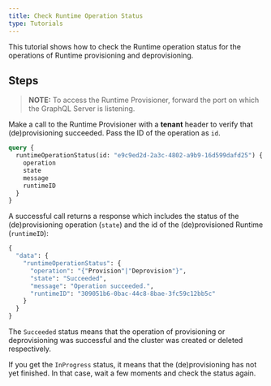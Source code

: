 ```yaml
---
title: Check Runtime Operation Status
type: Tutorials
---
```


This tutorial shows how to check the Runtime operation status for the operations of Runtime provisioning and deprovisioning. 

## Steps

> **NOTE:** To access the Runtime Provisioner, forward the port on which the GraphQL Server is listening.

Make a call to the Runtime Provisioner with a **tenant** header to verify that (de)provisioning succeeded. Pass the ID of the operation as `id`.

```graphql
query { 
  runtimeOperationStatus(id: "e9c9ed2d-2a3c-4802-a9b9-16d599dafd25") { 
    operation 
    state 
    message 
    runtimeID 
  }
}
```

A successful call returns a response which includes the status of the (de)provisioning operation (`state`) and the id of the (de)provisioned Runtime (`runtimeID`):

```graphql
{
  "data": {
    "runtimeOperationStatus": {
      "operation": "{"Provision"|"Deprovision"}",
      "state": "Succeeded",
      "message": "Operation succeeded.",
      "runtimeID": "309051b6-0bac-44c8-8bae-3fc59c12bb5c"
    }
  }
}
```

The `Succeeded` status means that the operation of provisioning or deprovisioning was successful and the cluster was created or deleted respectively.

If you get the `InProgress` status, it means that the (de)provisioning has not yet finished. In that case, wait a few moments and check the status again.